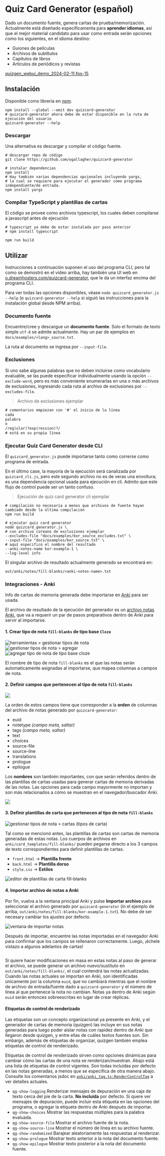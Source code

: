 # Quiz Card Generator (español)

Dado un documento fuente, genera cartas de prueba/memorización. Actualmente está diseñado específicamenta para **aprender idiomas**, así que el mejor material candidato para usar como entrada serán opciones como los siguientes, en el idioma destino:

- Guiones de películas
- Archivos de subtítulos
- Capítulos de libros
- Artículos de periódicos y revistas

[quizgen\_webui\_demo\_2024-02-11.fps-15](https://github.com/ogallagher/quizcard-generator/assets/17031438/dd0d440a-a198-428e-96ed-6a5f92b3ec1c)

## Instalación

Disponible como librería en [npm](https://npmjs.org).

```shell
npm install --global --omit dev quizcard-generator
# quizcard-generator ahora debe de estar disponible en la ruta de ejecución del usuario
quizcard-generator --help
```

### Descargar

Una alternativa es descargar y compilar el código fuente.

```shell
# descargar repo de código
git clone https://github.com/ogallagher/quizcard-generator

# instalar dependencias
npm install
# Hay también varias dependencias opcionales incluyendo yargs,
# la cual se requiere para ejecutar el generador como programa independiente/de entrada.
npm install yargs
```

### Compilar TypeScript y plantillas de cartas

El código se provee como archivos typescript, los cuales deben compilarse a javascript antes de ejecución

```shell
# typescript ya debe de estar instalada por paso anterior
# npm install typescript

npm run build
```

## Utilizar

Instrucciones a continuación suponen el uso del programa CLI, pero tal como se demostró en el video arriba, hay también una UI web en [o.dreamhosters.com/quizcard-generator](https://o.dreamhosters.com/quizcard-generator), que le da un interfaz encima del programa CLI.

Para ver todas las opciones disponibles, véase `node quizcard_generator.js --help` (o `quizcard-generator --help` si siguió las instrucciones para la instalación global desde NPM arriba).

### Documento fuente

Encuentre/cree y descargue un **documento fuente**. Solo el formato de texto simple `utf-8` se admite actualmente. Hay un par de ejemplos en `docs/examples/<lang>_source.txt`.

La ruta al documento se ingresa por `--input-file`.

### Exclusiones

Si uno sabe algunas palabras que no deben incluirse como vocabulario evaluable, se las puede especificar individualmente usando la opción `--exclude-word`, pero es más conveniente enumerarlas en una o más archivos de exclusiones, ingresando cada ruta al archivo de exclusiones por `--excludes-file`.

> Archivo de exclusiones ejemplar

```txt
# comentarios empiezan con '#' el inicio de la línea
cada
palabra
o
/reg(ular)?exp(ression)?/
# está en su propia línea
```

### Ejecutar Quiz Card Generator desde CLI

El `quizcard_generator.js` puede importarse tanto como correrse como programa de entrada. 

En el último case, la mayoría de la ejecución será canalizada por `quizcard_cli.js`, pero este segundo archivo no es de veras una envoltura; es una dependencia opcional usada para ejecución en cli. Admito que este flujo de control puede ser un tanto confuso.

> Ejecución de quiz card generator cli ejemplar

```shell
# compilación no necesaria a menos que archivos de fuente hayan cambiado desde la última compilación
npm run build

# ejecutar quiz card generator
node quizcard_generator.js \
# con archivo coreano de exclusiones ejemplar
--excludes-file "docs/examples/kor_source_excludes.txt" \
--input-file "docs/examples/kor_source.txt" \
# aquí especifico el nombre del resultado
--anki-notes-name kor-example-1 \
--log-level info
```

El singular archivo de resultado actualmente generado se encontrará en:

```txt
out/anki/notes/fill-blanks/<anki-notes-name>.txt
```

### Integraciones - Anki

Info de cartas de memoria generada debe importarse en [Anki](https://ankiweb.net) para ser usada.

El archivo de resultado de la ejecución del generador es un [archivo notas Anki](https://docs.ankiweb.net/importing/text-files.html), que va a requerir un par de pasos preparativos dentro de Anki para servir al importarse.

#### 1. Crear tipo de nota `fill-blanks` de tipo base `Cloze`

<img src="docs/img/tools_note-types.jpg" alt="herramientas &gt; gestionar tipos de nota"/>

<img src="docs/img/note-type_add.jpg" alt="gestionar tipos de nota &gt; agregar"/>

<img src="docs/img/add_cloze.jpg" alt="agregar tipo de nota de tipo base cloze"/>

El nombre de tipo de nota `fill-blanks` es el que las notas serán automaticamente asignadas al importarse, que mapea columnas a campos de nota.

#### 2. Definir campos que pertenecen al tipo de nota `fill-blanks`

<img src="docs/img/note-type_fields.jpg"/>

La orden de estos campos tiene que corresponder a la **orden** de columnas del archivo de notas generado por `quizcard-generator`:

- euid
- notetype _(campo meta, saltar)_
- tags _(campo meta, saltar)_
- text
- choices
- source-file
- source-line
- translations
- prologue
- epilogue

Los **nombres** son también importantes, con que serán referidos dentro de las plantillas de cartas usadas para generar cartas de memoria derivadas de las notas. Las opciones para cada campo mayormente no importan y son más relacionados a cómo se muestran en el navegador/buscador Anki.

<img src="docs/img/fill-blank_fields.jpg"/>

#### 3. Definir plantillas de carta que pertenecen al tipo de nota `fill-blanks`

<img src="docs/img/note-type_cards.jpg" alt="gestionar tipos de nota &gt; cartas (tipos de carta)">

Tal como se mencionó antes, las plantillas de cartas son cartas de memoria generadas de estas notas. Los cuerpos de archivos en `anki/card_templates/fill-blanks/` pueden pegarse directo a los 3 campos de texto correspondientes para definir plantillas de cartas.

- `front.html` &rarr; **Plantilla frente**
- `back.html` &rarr; **Plantilla dorso**
- `style.css` &rarr; **Estilos**

<img src="docs/img/fill-blank_card-templates.jpg" alt="editor de plantillas de carta fill-blanks">

#### 4. Importar archivo de notas a Anki

Por fin, vuelva a la ventana principal Anki y pulse **Importar archivo** para seleccionar el archivo generado por `quizcard-generator` (in el ejemplo de arriba, `out/anki/notes/fill-blanks/kor-example-1.txt`). No debe de ser necesary cambiar los ajustes por defecto.

<img src="docs/img/import_kor-example-1.jpg" alt="ventana de importar notas">

Después de importar, encuentre las notas importadas en el navegador Anki para confirmar que los campos se rellenaron correctamente. Luego, ¡échele vistazo a algunos adelantos de cartas!

<img src="docs/img/preview-card_kor-example-1_2.jpg" alt="">

Si quiere hacer modificaciones en masa en estas notas al paso de generar el archivo, se puede generar un archivo nuevo/sustituto en `out/anki/notes/fill-blanks/`, el cual contendrá las notas actualizadas. Cuando las notas actuales se importan en Anki, son identificadas únicamente por la columna `euid`, que no cambiará mientras que el nombre de archivo de entrada/fuente dado a `quizcard-generator` y el número de línea al que pertenece la nota no cambian. Notas ya dentro de Anki según `euid` serán entonces sobreescritas en lugar de crear réplicas.

#### Etiquetas de control de renderizado

Las etiquetas son un concepto organizacional ya presente en Anki, y el generador de cartas de memoria (quizgen) las incluye en sus notas generadas para luego poder aislar notas con rapidez dentro de Anki que llegaron desde quizgen, y entre ellas de cuáles textos fuentes son. Sin embargo, además de etiquetas de organizar, quizgen también emplea etiquetas de control de renderizado.

Etiquetas de control de renderizado sirven como opciones dinámicas para cambiar cómo las cartas de una nota se renderizan/muestran. Abajo está una lista de etiquetas de control vigentes. Son todas incluídas por defecto en las notas generadas, a menos que se especifica de otra manera abajo. Consulte los comentarios jsdoc en [`anki/anki_tag.ts:RenderControlTag`](https://github.com/ogallagher/quizcard-generator/blob/main/anki/anki_tag.ts) a ver detalles actuales.

- `qg-show-logging` Renderizar mensajes de depuración en una caja de texto cerca del pie de la carta. **No incluída** por defecto. Si quere ver mensajes de depuración, puede incluir esta etiqueta en las opciones del programa, o agregar la etiqueta dentro de Anki después de importar.
- `qg-show-choices` Mostrar las respuestas múltiples para la palabra evaluada.
- `qg-show-source-file` Mostrar el archivo fuente de la nota.
- `qg-show-source-line` Mostrar el número de línea en su archivo fuente.
- `qg-show-randomized` Barajear aleatoriamente las respuestas al renderizar.
- `qg-show-prologue` Mostrar texto anterior a la nota del documento fuente.
- `qg-show-epilogue` Mostrar texto posterior a la nota del documento fuente.
